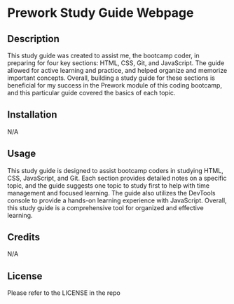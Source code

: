 # Prework Study Guide Webpage

## Description

This study guide was created to assist me, the bootcamp coder, in preparing for four key sections: HTML, CSS, Git, and JavaScript. The guide allowed for active learning and practice, and helped organize and memorize important concepts. Overall, building a study guide for these sections is beneficial for my success in the Prework module of this coding bootcamp, and this particular guide covered the basics of each topic.

## Installation

N/A

## Usage

This study guide is designed to assist bootcamp coders in studying HTML, CSS, JavaScript, and Git. Each section provides detailed notes on a specific topic, and the guide suggests one topic to study first to help with time management and focused learning. The guide also utilizes the DevTools console to provide a hands-on learning experience with JavaScript. Overall, this study guide is a comprehensive tool for organized and effective learning.

## Credits

N/A

## License

Please refer to the LICENSE in the repo